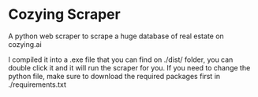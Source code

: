 # Cozying Scraper

A python web scraper to scrape a huge database of real estate on cozying.ai

I compiled it into a .exe file that you can find on ./dist/ folder, you can double click it and it will run the scraper for you.
If you need to change the python file, make sure to download the required packages first in ./requirements.txt 

